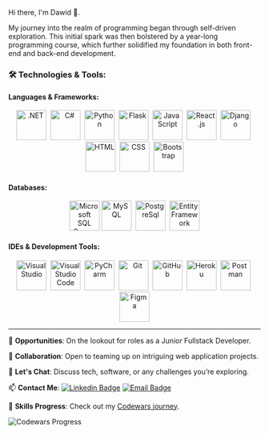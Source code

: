 Hi there, I'm Dawid 👋. 

My journey into the realm of programming began through self-driven exploration. This initial spark was then bolstered by a year-long programming course, which further solidified my foundation in both front-end and back-end development.

### 🛠️ Technologies & Tools:

#### **Languages & Frameworks**:

<p align="center">
  <img src="https://skillicons.dev/icons?i=dotnet" alt=".NET" width="60" height="60">&nbsp;
  <img src="https://skillicons.dev/icons?i=cs" alt="C#" width="60" height="60">&nbsp;
  <img src="https://skillicons.dev/icons?i=py" alt="Python" width="60" height="60">&nbsp;
  <img src="https://skillicons.dev/icons?i=flask" alt="Flask" width="60" height="60">&nbsp;
  <img src="https://skillicons.dev/icons?i=js" alt="JavaScript" width="60" height="60">&nbsp;
  <img src="https://skillicons.dev/icons?i=react" alt="React.js" width="60" height="60">&nbsp;
  <img src="https://skillicons.dev/icons?i=django" alt="Django" width="60" height="60">&nbsp;
  <img src="https://skillicons.dev/icons?i=html" alt="HTML" width="60" height="60">&nbsp;
  <img src="https://skillicons.dev/icons?i=css" alt="CSS" width="60" height="60">&nbsp;
  <img src="https://skillicons.dev/icons?i=bootstrap" alt="Bootstrap" width="60" height="60">
</p>

#### **Databases**:
<p align="center">
  <img src="https://user-images.githubusercontent.com/4249331/52232852-e2c4f780-28bd-11e9-835d-1e3cf3e43888.png" alt="Microsoft SQL Server" width="60" height="60">
  <img src="https://skillicons.dev/icons?i=mysql" alt="MySQL" width="60" height="60">&nbsp;
  <img src="https://skillicons.dev/icons?i=postgres" alt="PostgreSql" width="60" height="60">&nbsp;
  <img src="https://github.com/dapie346/dapie346/assets/62459571/7a0a15c1-47ec-4d88-b19f-82fc4f35dcb1" alt="Entity Framework" width="60" height="60">
</p>

#### **IDEs & Development Tools**:
<p align="center">
  <img src="https://skillicons.dev/icons?i=visualstudio" alt="Visual Studio" width="60" height="60">&nbsp;
  <img src="https://skillicons.dev/icons?i=vscode" alt="Visual Studio Code" width="60" height="60">&nbsp;
  <img src="https://upload.wikimedia.org/wikipedia/commons/1/1d/PyCharm_Icon.svg" alt="PyCharm" width="60" height="60">&nbsp;
  <img src="https://skillicons.dev/icons?i=git" alt="Git" width="60" height="60">&nbsp;
  <img src="https://skillicons.dev/icons?i=github" alt="GitHub" width="60" height="60">&nbsp;
  <img src="https://skillicons.dev/icons?i=heroku" alt="Heroku" width="60" height="60">&nbsp;
  <img src="https://skillicons.dev/icons?i=postman" alt="Postman" width="60" height="60">&nbsp;
  <img src="https://skillicons.dev/icons?i=figma" alt="Figma" width="60" height="60">
</p>


---

🔭 **Opportunities**: On the lookout for roles as a Junior Fullstack Developer.

👯 **Collaboration**: Open to teaming up on intriguing web application projects.

💬 **Let's Chat**: Discuss tech, software, or any challenges you’re exploring.

📫 **Contact Me**:
[![Linkedin Badge](https://img.shields.io/badge/-LINKEDIN-blue?style=flat-square&logo=Linkedin&logoColor=white&link=https://www.linkedin.com/in/dpietruszewski/)](https://www.linkedin.com/in/dpietruszewski/)
[![Email Badge](https://img.shields.io/badge/-GMAIL-c14438?style=flat-square&logo=Gmail&logoColor=white&link=mailto:dawid.pietruszewski@gmail.com)](mailto:dawid.pietruszewski@gmail.com)

🧠 **Skills Progress**: Check out my [Codewars journey](https://www.codewars.com/users/dapie346).

![Codewars Progress](https://github.com/dapie346/dapie346/assets/62459571/12c5940f-ecfc-4a9b-bf31-6166ff3cf3d8)

